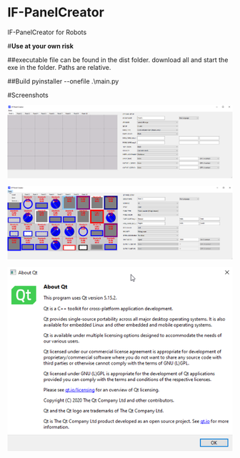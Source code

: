 # IF-PanelCreator
IF-PanelCreator for Robots

#**Use at your own risk**

##executable file
can be found in the dist folder.
download all and start the exe in the folder. Paths are relative. 

##Build
pyinstaller --onefile .\main.py

#Screenshots

![Start screen](screenshots/I_F-PanelCreator_empty.png?raw=true "Start screen")

![Example](screenshots/I_F-PanelCreator_testfile.png?raw=true "Example")

![About QT](screenshots/AboutQt.png?raw=true "About QT")